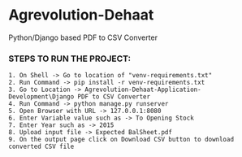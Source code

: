 # Agrevolution-Dehaat
 Python/Django based PDF to CSV Converter

### STEPS TO RUN THE PROJECT:

	1. On Shell -> Go to location of "venv-requirements.txt" 
	2. Run Command -> pip install -r venv-requirements.txt
	3. Go to Location -> Agrevolution-Dehaat-Application-Development\Django PDF to CSV Converter
	4. Run Command -> python manage.py runserver
	5. Open Browser with URL -> 127.0.0.1:8080
	6. Enter Variable value such as -> To Opening Stock
	7. Enter Year such as -> 2015
	8. Upload input file -> Expected BalSheet.pdf
	9. On the output page click on Download CSV button to download converted CSV file
